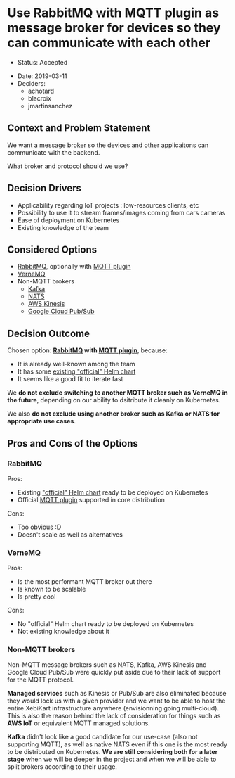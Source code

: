 # Use RabbitMQ with MQTT plugin as message broker for devices so they can communicate with each other

* Status: Accepted
- Date: 2019-03-11
- Deciders:
    - achotard
    - blacroix
    - jmartinsanchez

## Context and Problem Statement

We want a message broker so the devices and other applicaitons can communicate with the backend.

What broker and protocol should we use?

## Decision Drivers <!-- optional -->

- Applicability regarding IoT projects : low-resources clients, etc
- Possibility to use it to stream frames/images coming from cars cameras
- Ease of deployment on Kubernetes
- Existing knowledge of the team

## Considered Options

- [RabbitMQ](https://www.rabbitmq.com/), optionally with [MQTT plugin](https://www.rabbitmq.com/mqtt.html)
- [VerneMQ](https://vernemq.com/)
- Non-MQTT brokers
    - [Kafka](https://kafka.apache.org/)
    - [NATS](https://nats.io/)
    - [AWS Kinesis](https://aws.amazon.com/kinesis/)
    - [Google Cloud Pub/Sub](https://cloud.google.com/pubsub/)

## Decision Outcome

Chosen option: **[RabbitMQ](TODO) with [MQTT plugin](https://www.rabbitmq.com/mqtt.html)**, because:

- It is already well-known among the team
- It has some [existing "official" Helm chart](https://github.com/helm/charts/tree/master/stable/rabbitmq)
- It seems like a good fit to iterate fast

We **do not exclude switching to another MQTT broker such as VerneMQ in the future**, depending on our ability to dsitribute it cleanly on Kubernetes.

We also **do not exclude using another broker such as Kafka or NATS for appropriate use cases**.

## Pros and Cons of the Options <!-- optional -->

### RabbitMQ

Pros:

- Existing ["official" Helm chart](https://github.com/helm/charts/tree/master/stable/rabbitmq) ready to be deployed on Kubernetes
- Official [MQTT plugin](https://www.rabbitmq.com/mqtt.html) supported in core distribution

Cons:

- Too obvious :D
- Doesn't scale as well as alternatives

### VerneMQ

Pros:

- Is the most performant MQTT broker out there
- Is known to be scalable
- Is pretty cool

Cons:

- No "official" Helm chart ready to be deployed on Kubernetes
- Not existing knowledge about it

### Non-MQTT brokers

Non-MQTT message brokers such as NATS, Kafka, AWS Kinesis and Google Cloud Pub/Sub were quickly put aside due to their lack of support for the MQTT protocol.

**Managed services** such as Kinesis or Pub/Sub are also eliminated because they would lock us with a given provider and we want to be able to host the entire XebiKart infrastructure anywhere (envisionning going multi-cloud). This is also the reason behind the lack of consideration for things such as **AWS IoT** or equivalent MQTT managed solutions.

**Kafka** didn't look like a good candidate for our use-case (also not supporting MQTT), as well as native NATS even if this one is the most ready to be distributed on Kubernetes. **We are still considering both for a later stage** when we will be deeper in the project and when we will be able to split brokers according to their usage.
